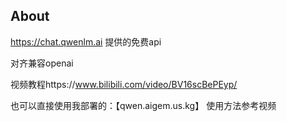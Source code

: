 ## About
https://chat.qwenlm.ai 提供的免费api

对齐兼容openai 

视频教程https://www.bilibili.com/video/BV16scBePEyp/


也可以直接使用我部署的：【qwen.aigem.us.kg】
使用方法参考视频

